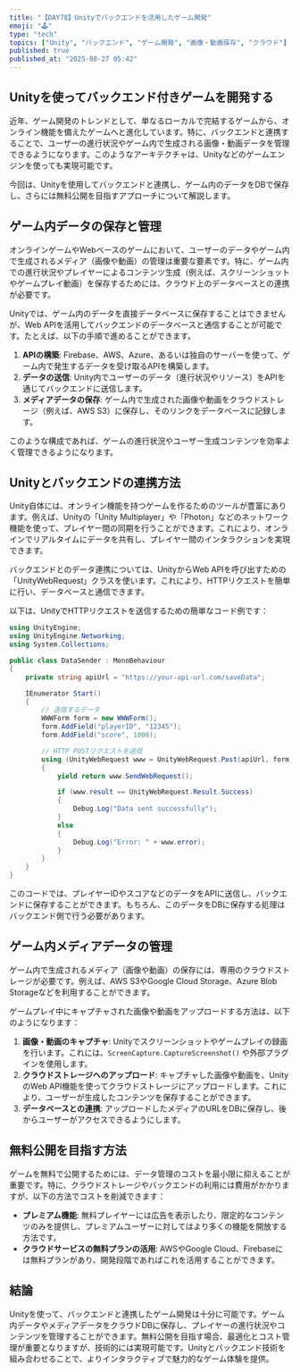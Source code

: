 ```yaml
---
title: "【DAY78】Unityでバックエンドを活用したゲーム開発"
emoji: "🕹️"
type: "tech"
topics: ["Unity", "バックエンド", "ゲーム開発", "画像・動画保存", "クラウド"]
published: true
published_at: "2025-08-27 05:42"
---
```


## Unityを使ってバックエンド付きゲームを開発する

近年、ゲーム開発のトレンドとして、単なるローカルで完結するゲームから、オンライン機能を備えたゲームへと進化しています。特に、バックエンドと連携することで、ユーザーの進行状況やゲーム内で生成される画像・動画データを管理できるようになります。このようなアーキテクチャは、Unityなどのゲームエンジンを使っても実現可能です。

今回は、Unityを使用してバックエンドと連携し、ゲーム内のデータをDBで保存し、さらには無料公開を目指すアプローチについて解説します。

## ゲーム内データの保存と管理

オンラインゲームやWebベースのゲームにおいて、ユーザーのデータやゲーム内で生成されるメディア（画像や動画）の管理は重要な要素です。特に、ゲーム内での進行状況やプレイヤーによるコンテンツ生成（例えば、スクリーンショットやゲームプレイ動画）を保存するためには、クラウド上のデータベースとの連携が必要です。

Unityでは、ゲーム内のデータを直接データベースに保存することはできませんが、Web APIを活用してバックエンドのデータベースと通信することが可能です。たとえば、以下の手順で進めることができます。

1. **APIの構築**: Firebase、AWS、Azure、あるいは独自のサーバーを使って、ゲーム内で発生するデータを受け取るAPIを構築します。
2. **データの送信**: Unity内でユーザーのデータ（進行状況やリソース）をAPIを通じてバックエンドに送信します。
3. **メディアデータの保存**: ゲーム内で生成された画像や動画をクラウドストレージ（例えば、AWS S3）に保存し、そのリンクをデータベースに記録します。

このような構成であれば、ゲームの進行状況やユーザー生成コンテンツを効率よく管理できるようになります。

## Unityとバックエンドの連携方法

Unity自体には、オンライン機能を持つゲームを作るためのツールが豊富にあります。例えば、Unityの「Unity Multiplayer」や「Photon」などのネットワーク機能を使って、プレイヤー間の同期を行うことができます。これにより、オンラインでリアルタイムにデータを共有し、プレイヤー間のインタラクションを実現できます。

バックエンドとのデータ連携については、UnityからWeb APIを呼び出すための「UnityWebRequest」クラスを使います。これにより、HTTPリクエストを簡単に行い、データベースと通信できます。

以下は、UnityでHTTPリクエストを送信するための簡単なコード例です：

```csharp
using UnityEngine;
using UnityEngine.Networking;
using System.Collections;

public class DataSender : MonoBehaviour
{
    private string apiUrl = "https://your-api-url.com/saveData";

    IEnumerator Start()
    {
        // 送信するデータ
        WWWForm form = new WWWForm();
        form.AddField("playerID", "12345");
        form.AddField("score", 1000);

        // HTTP POSTリクエストを送信
        using (UnityWebRequest www = UnityWebRequest.Post(apiUrl, form))
        {
            yield return www.SendWebRequest();

            if (www.result == UnityWebRequest.Result.Success)
            {
                Debug.Log("Data sent successfully");
            }
            else
            {
                Debug.Log("Error: " + www.error);
            }
        }
    }
}
````

このコードでは、プレイヤーIDやスコアなどのデータをAPIに送信し、バックエンドに保存することができます。もちろん、このデータをDBに保存する処理はバックエンド側で行う必要があります。

## ゲーム内メディアデータの管理

ゲーム内で生成されるメディア（画像や動画）の保存には、専用のクラウドストレージが必要です。例えば、AWS S3やGoogle Cloud Storage、Azure Blob Storageなどを利用することができます。

ゲームプレイ中にキャプチャされた画像や動画をアップロードする方法は、以下のようになります：

1. **画像・動画のキャプチャ**: Unityでスクリーンショットやゲームプレイの録画を行います。これには、`ScreenCapture.CaptureScreenshot()` や外部プラグインを使用します。
2. **クラウドストレージへのアップロード**: キャプチャした画像や動画を、UnityのWeb API機能を使ってクラウドストレージにアップロードします。これにより、ユーザーが生成したコンテンツを保存することができます。
3. **データベースとの連携**: アップロードしたメディアのURLをDBに保存し、後からユーザーがアクセスできるようにします。

## 無料公開を目指す方法

ゲームを無料で公開するためには、データ管理のコストを最小限に抑えることが重要です。特に、クラウドストレージやバックエンドの利用には費用がかかりますが、以下の方法でコストを削減できます：

* **プレミアム機能**: 無料プレイヤーには広告を表示したり、限定的なコンテンツのみを提供し、プレミアムユーザーに対してはより多くの機能を開放する方法です。
* **クラウドサービスの無料プランの活用**: AWSやGoogle Cloud、Firebaseには無料プランがあり、開発段階であればこれを活用することができます。

## 結論

Unityを使って、バックエンドと連携したゲーム開発は十分に可能です。ゲーム内データやメディアデータをクラウドDBに保存し、プレイヤーの進行状況やコンテンツを管理することができます。無料公開を目指す場合、最適化とコスト管理が重要となりますが、技術的には実現可能です。Unityとバックエンド技術を組み合わせることで、よりインタラクティブで魅力的なゲーム体験を提供。